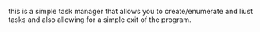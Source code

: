 this is a simple task manager that allows you to create/enumerate and liust tasks and also allowing for a simple exit of the program.
